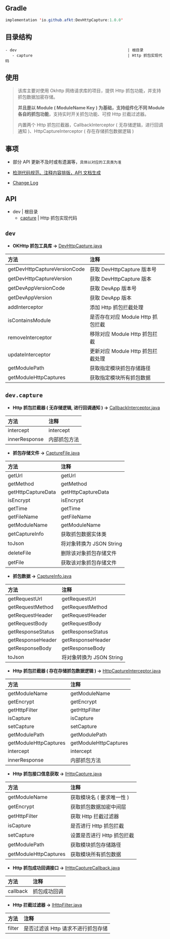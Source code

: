 
## Gradle

```java
implementation 'io.github.afkt:DevHttpCapture:1.0.0'
```

## 目录结构

```
- dev                                                 | 根目录
   - capture                                          | Http 抓包实现代码
```


## 使用

> 该库主要对使用 Okhttp 网络请求库的项目，提供 Http 抓包功能，并支持抓包数据加密存储。
>
> **并且是以 Module ( ModuleName Key ) 为基础，支持组件化不同 Module 各自的抓包功能**，支持实时开关抓包功能、可控 Http 拦截过滤器。
>
> 内置两个 Http 抓包拦截器，CallbackInterceptor ( 无存储逻辑，进行回调通知 )、HttpCaptureInterceptor ( 存在存储抓包数据逻辑 )

## 事项

- 部分 API 更新不及时或有遗漏等，`具体以对应的工具类为准`

- [检测代码规范、注释内容排版，API 文档生成](https://github.com/afkT/JavaDoc)

- [Change Log](https://github.com/afkT/DevUtils/blob/master/lib/DevHttpCapture/CHANGELOG.md)

## API


- dev                                                 | 根目录
   - [capture](#devcapture)                           | Http 抓包实现代码




## <span id="dev">**`dev`**</span>


* **OKHttp 抓包工具库 ->** [DevHttpCapture.java](https://github.com/afkT/DevUtils/blob/master/lib/DevHttpCapture/src/main/java/dev/DevHttpCapture.java)

| 方法 | 注释 |
| :- | :- |
| getDevHttpCaptureVersionCode | 获取 DevHttpCapture 版本号 |
| getDevHttpCaptureVersion | 获取 DevHttpCapture 版本 |
| getDevAppVersionCode | 获取 DevApp 版本号 |
| getDevAppVersion | 获取 DevApp 版本 |
| addInterceptor | 添加 Http 抓包拦截处理 |
| isContainsModule | 是否存在对应 Module Http 抓包拦截 |
| removeInterceptor | 移除对应 Module Http 抓包拦截 |
| updateInterceptor | 更新对应 Module Http 抓包拦截处理 |
| getModulePath | 获取指定模块抓包存储路径 |
| getModuleHttpCaptures | 获取指定模块所有抓包数据 |


## <span id="devcapture">**`dev.capture`**</span>


* **Http 抓包拦截器 ( 无存储逻辑, 进行回调通知 ) ->** [CallbackInterceptor.java](https://github.com/afkT/DevUtils/blob/master/lib/DevHttpCapture/src/main/java/dev/capture/CallbackInterceptor.java)

| 方法 | 注释 |
| :- | :- |
| intercept | intercept |
| innerResponse | 内部抓包方法 |


* **抓包存储文件 ->** [CaptureFile.java](https://github.com/afkT/DevUtils/blob/master/lib/DevHttpCapture/src/main/java/dev/capture/CaptureFile.java)

| 方法 | 注释 |
| :- | :- |
| getUrl | getUrl |
| getMethod | getMethod |
| getHttpCaptureData | getHttpCaptureData |
| isEncrypt | isEncrypt |
| getTime | getTime |
| getFileName | getFileName |
| getModuleName | getModuleName |
| getCaptureInfo | 获取抓包数据实体类 |
| toJson | 将对象转换为 JSON String |
| deleteFile | 删除该对象抓包存储文件 |
| getFile | 获取该对象抓包存储文件 |


* **抓包数据 ->** [CaptureInfo.java](https://github.com/afkT/DevUtils/blob/master/lib/DevHttpCapture/src/main/java/dev/capture/CaptureInfo.java)

| 方法 | 注释 |
| :- | :- |
| getRequestUrl | getRequestUrl |
| getRequestMethod | getRequestMethod |
| getRequestHeader | getRequestHeader |
| getRequestBody | getRequestBody |
| getResponseStatus | getResponseStatus |
| getResponseHeader | getResponseHeader |
| getResponseBody | getResponseBody |
| toJson | 将对象转换为 JSON String |


* **Http 抓包拦截器 ( 存在存储抓包数据逻辑 ) ->** [HttpCaptureInterceptor.java](https://github.com/afkT/DevUtils/blob/master/lib/DevHttpCapture/src/main/java/dev/capture/HttpCaptureInterceptor.java)

| 方法 | 注释 |
| :- | :- |
| getModuleName | getModuleName |
| getEncrypt | getEncrypt |
| getHttpFilter | getHttpFilter |
| isCapture | isCapture |
| setCapture | setCapture |
| getModulePath | getModulePath |
| getModuleHttpCaptures | getModuleHttpCaptures |
| intercept | intercept |
| innerResponse | 内部抓包方法 |


* **Http 抓包接口信息获取 ->** [IHttpCapture.java](https://github.com/afkT/DevUtils/blob/master/lib/DevHttpCapture/src/main/java/dev/capture/IHttpCapture.java)

| 方法 | 注释 |
| :- | :- |
| getModuleName | 获取模块名 ( 要求唯一性 ) |
| getEncrypt | 获取抓包数据加密中间层 |
| getHttpFilter | 获取 Http 拦截过滤器 |
| isCapture | 是否进行 Http 抓包拦截 |
| setCapture | 设置是否进行 Http 抓包拦截 |
| getModulePath | 获取模块抓包存储路径 |
| getModuleHttpCaptures | 获取模块所有抓包数据 |


* **Http 抓包成功回调接口 ->** [IHttpCaptureCallback.java](https://github.com/afkT/DevUtils/blob/master/lib/DevHttpCapture/src/main/java/dev/capture/IHttpCaptureCallback.java)

| 方法 | 注释 |
| :- | :- |
| callback | 抓包成功回调 |


* **Http 拦截过滤器 ->** [IHttpFilter.java](https://github.com/afkT/DevUtils/blob/master/lib/DevHttpCapture/src/main/java/dev/capture/IHttpFilter.java)

| 方法 | 注释 |
| :- | :- |
| filter | 是否过滤该 Http 请求不进行抓包存储 |